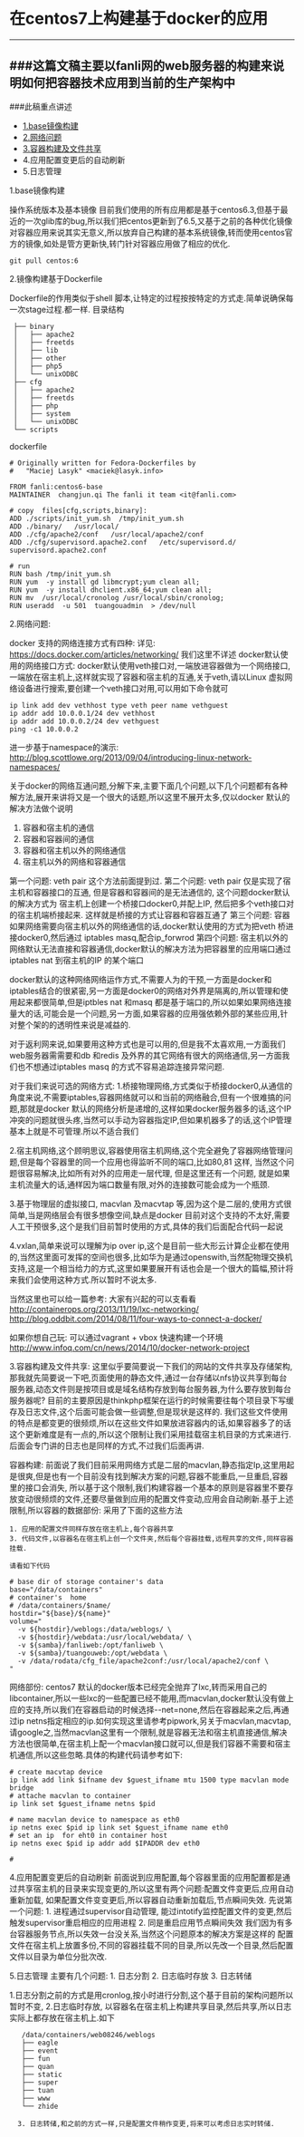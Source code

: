 # 在centos7上构建基于docker的应用
---
###这篇文稿主要以fanli网的web服务器的构建来说明如何把容器技术应用到当前的生产架构中
---
###此稿重点讲述
   * [1.base镜像构建](#base)
   * [2.网络问题](#network)
   * [3.容器构建及文件共享](#build)
   * 4.应用配置变更后的自动刷新
   * 5.日志管理

<a name="base"/>
  1.base镜像构建
   
  操作系统版本及基本镜像 目前我们使用的所有应用都是基于centos6.3,但基于最近的一次glib库的bug,所以我们把centos更新到了6.5,又基于之前的各种优化镜像对容器应用来说其实无意义,所以放弃自己构建的基本系统镜像,转而使用centos官方的镜像,如处是管方更新快,转门针对容器应用做了相应的优化. 
    
    git pull centos:6
	  
2.镜像构建基于Dockerfile
  
  Dockerfile的作用类似于shell 脚本,让特定的过程按按特定的方式走.简单说确保每一次stage过程.都一样.
  目录结构
    
	 ├── binary
	 │   ├── apache2
	 │   ├── freetds
	 │   ├── lib
	 │   ├── other
	 │   ├── php5
	 │   └── unixODBC
	 ├── cfg
	 │   ├── apache2
	 │   ├── freetds
	 │   ├── php
	 │   ├── system
	 │   └── unixODBC
	 └── scripts	
   

dockerfile

    # Originally written for Fedora-Dockerfiles by
	#   "Maciej Lasyk" <maciek@lasyk.info>

	FROM fanli:centos6-base
	MAINTAINER  changjun.qi The fanli it team <it@fanli.com>

	# copy  files[cfg,scripts,binary]:
	ADD ./scripts/init_yum.sh  /tmp/init_yum.sh
	ADD ./binary/   /usr/local/
	ADD ./cfg/apache2/conf   /usr/local/apache2/conf
	ADD ./cfg/supervisord.apache2.conf   /etc/supervisord.d/		supervisord.apache2.conf

	# run 
	RUN bash /tmp/init_yum.sh
	RUN yum  -y install gd libmcrypt;yum clean all;
	RUN yum  -y install dhclient.x86_64;yum clean all;
	RUN mv  /usr/local/cronolog /usr/local/sbin/cronolog;
	RUN useradd  -u 501  tuangouadmin  > /dev/null   
  
 <a name="network"/>
2.网络问题:

 docker 支持的网络连接方式有四种:
 详见: https://docs.docker.com/articles/networking/  我们这里不详述
 docker默认使用的网络接口方式:  docker默认使用veth接口对,一端放进容器做为一个网络接口,一端放在宿主机上,这样就实现了容器和宿主机的互通,关于veth,请以Linux 虚拟网络设备进行搜索,要创建一个veth接口对用,可以用如下命令就可
 	
	ip link add dev vethhost type veth peer name vethguest
	ip addr add 10.0.0.1/24 dev vethhost
	ip addr add 10.0.0.2/24 dev vethguest
	ping -c1 10.0.0.2

进一步基于namespace的演示: http://blog.scottlowe.org/2013/09/04/introducing-linux-network-namespaces/

关于docker的网络互通问题,分解下来,主要下面几个问题,以下几个问题都有各种解方法,展开来讲将又是一个很大的话题,所以这里不展开太多,仅以docker 默认的解决方法做个说明
 
 1. 容器和宿主机的通信
 2. 容器和容器间的通信
 3. 容器和宿主机以外的网络通信
 4. 宿主机以外的网络和容器通信
  
第一个问题: veth pair 这个方法前面提到过.
第二个问题: veth pair 仅是实现了宿主机和容器接口的互通, 但是容器和容器间的是无法通信的, 这个问题docker默认的解决方式为
宿主机上创建一个桥接口docker0,并配上IP, 然后把多个veth接口对的宿主机端桥接起来. 这样就是桥接的方式让容器和容器互通了
第三个问题: 容器如果网络需要向宿主机以外的网络通信的话,docker默认使用的方式为把veth 桥进接docker0,然后通过 iptables masq,配合ip_forwrod
第四个问题: 宿主机以外的网络默认无法直接和容器通信,docker默认的解决方法为把容器里的应用端口通过iptables nat 到宿主机的IP 的某个端口

docker默认的这种网络网络运作方式,不需要人为的干预,一方面是docker和iptables结合的很紧密,另一方面是docker0的网络对外界是隔离的,所以管理和使用起来都很简单,但是iptbles nat 和masq 都是基于端口的,所以如果如果网络连接量大的话,可能会是一个问题,另一方面,如果容器的应用强依赖外部的某些应用,针对整个架的的透明性来说是减益的.

对于返利网来说,如果要用这种方式也是可以用的,但是我不太喜欢用,一方面我们web服务器需需要和db 和redis 及外界的其它网络有很大的网络通信,另一方面我们也不想通过iptables masq 的方式不容易追踪连接异常问题.

对于我们来说可选的网络方式:
 1.桥接物理网络,方式类似于桥接docker0,从通信的角度来说,不需要iptables,容器网络就可以和当前的网络融合,但有一个很难搞的问题,那就是docker 默认的网络分析是递增的,这样如果docker服务器多的话,这个IP冲突的问题就很头疼,当然可以手动为容器指定IP,但如果机器多了的话,这个IP管理基本上就是不可管理.所以不适合我们
 
 2.宿主机网络,这个顾明思议,容器使用宿主机网络,这个完全避免了容器网络管理问题,但是每个容器里的同一个应用也得监听不同的端口,比如80,81 这样, 当然这个问题很容易解决,比如所有对外的应用走一层代理, 但是这里还有一个问题, 就是如果主机流量大的话,通样因为端口数量有限,对外的连接数可能会成为一个瓶颈.
 
 3.基于物理层的虚拟接口, macvlan 及macvtap 等,因为这个是二层的,使用方式很简单,当是网络层会有很多想像空间,缺点是docker 目前对这个支持的不太好,需要人工干预很多,这个是我们目前暂时使用的方式,具体的我们后面配合代码一起说
 
 4.vxlan,简单来说可以理解为ip over ip,这个是目前一些大形云计算企业都在使用的,当然这里面可发挥的空间也很多,比如华为是通过openswith,当然配物理交换机支持,这是一个相当给力的方式,这里如果要展开有话也会是一个很大的篇幅,预计将来我们会使用这种方式.所以暂时不说太多.
 
 
当然这里也可以给一篇参考: 大家有兴起的可以支看看
   http://containerops.org/2013/11/19/lxc-networking/
   http://blog.oddbit.com/2014/08/11/four-ways-to-connect-a-docker/ 
   
   如果你想自己玩:  可以通过vagrant + vbox 快速构建一个环境  
   http://www.infoq.com/cn/news/2014/10/docker-network-project


<a name="build"/>
3.容器构建及文件共享:
   这里似乎要简要说一下我们的网站的文件共享及存储架构,那我就先简要说一下吧,页面使用的静态文件,通过一台存储以nfs协议共享到每台服务器,动态文件则是按项目或是域名结构存放到每台服务器,为什么要存放到每台服务器呢? 目前的主要原因是thinkphp框架在运行的时候需要往每个项目录下写缓存及日志文件,这个后面可能会做一些调整,但是现状是这样的.
  我们这些文件使用的特点是都变更的很频烦,所以在这些文件如果放进容器内的话,如果容器多了的话这个更新难度是有一点的,所以这个限制让我们采用挂载宿主机目录的方式来进行.后面会专门讲的日志也是同样的方式,不过我们后面再讲.
  
  容器构建:
    前面说了我们目前采用网络方式是二层的macvlan,静态指定Ip,这里用起是很爽,但是也有一个目前没有找到解决方案的问题,容器不能重启,一旦重启,容器里的接口会消失,
	所以基于这个限制,我们构建容器一个基本的原则是容器里不要存放变动很频烦的文件,还要尽量做到应用的配置文件变动,应用会自动刷新.基于上述限制,所以容器的数据部份:
	采用了下面的这些方法
	
	1. 应用的配置文件同样存放在宿主机上,每个容器共享
	3. 代码文件,以容器名在宿主机上创一个文件夹,然后每个容器挂载,远程共享的文件,同样容器挂载.
	
	请看如下代码
    
	# base dir of storage container's data
	base="/data/containers"
	# container's  home
	# /data/containers/$name/
	hostdir="${base}/${name}"
    volume="
      -v ${hostdir}/weblogs:/data/weblogs/ \
      -v ${hostdir}/webdata:/usr/local/webdata/ \
      -v ${samba}/fanliweb:/opt/fanliweb \
      -v ${samba}/tuangouweb:/opt/webdata \
      -v /data/rodata/cfg_file/apache2conf:/usr/local/apache2/conf \
    "
  网络部份:
  centos7 默认的docker版本已经完全抛弃了lxc,转而采用自己的libcontainer,所以一些lxc的一些配置已经不能用,而macvlan,docker默认没有做上应的支持,所以我们在容器启动的时候选择--net=none,然后在容器起来之后,再通过ip netns指定相应的ip.如何实现这里请参考pipwork,另关于macvlan,macvtap,请google之,当然macvlan这里有一个限制,就是容器无法和宿主机直接通信,解决方法也很简单,在宿主机上配一个macvlan接口就可以,但是我们容器不需要和宿主机通信,所以这些忽略.具体的构建代码请参考如下:
  
    # create macvtap device
    ip link add link $ifname dev $guest_ifname mtu 1500 type macvlan mode bridge
    # attache macvlan to container
    ip link set $guest_ifname netns $pid
    
    # name macvlan device to namespace as eth0
    ip netns exec $pid ip link set $guest_ifname name eth0
	# set an ip  for eht0 in container host 
	ip netns exec $pid ip addr add $IPADDR dev eth0
   
    #
  
  
  4.应用配置变更后的自动刷新
    前面说到应用配置,每个容器里面的应用配置都是通过共享宿主机的目录来实现变更的,所以这里有两个问题:配置文件变更后,应用自动重新加载,
	如果配置文件变变更后,所以容器自动重新加载后,节点瞬间失效.
	先说第一个问题:
	   1. 进程通过supervisor自动管理, 能过intotify监控配置文件的变更,然后触发supervisor重启相应的应用进程
	   2. 同是重启应用节点瞬间失效
	      我们因为有多台容器服务节点,所以失效一台没关系,当然这个问题原本的解决方案是这样的
		  配置文件在宿主机上放置多份,不同的容器挂载不同的目录,所以先改一个目录,然后配置文件以目录为单位分批次改.
		  
	
	     
  5.日志管理
    主要有几个问题:
	  1. 日志分割
	  2. 日志临时存放
	  3. 日志转储
	
1.日志分割之前的方式是用cronlog,按小时进行分割,这个基于目前的架构问题所以暂时不变,
2.日志临时存放, 以容器名在宿主机上构建共享目录,然后共享,所以日志实际上都存放在宿主机上.如下
	   
	   /data/containers/web08246/weblogs
	   ├── eagle
	   ├── event
	   ├── fun
	   ├── quan
	   ├── static
	   ├── super
	   ├── tuan
	   ├── www
	   └── zhide
	   
	  3. 日志转储,和之前的方式一样,只是配置文件稍作变更,将来可以考虑日志实时转储.
  

